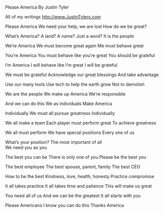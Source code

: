 Please America 
By Justin Tyler

All of my writings
http://www.JustinTylers.com

Please America
We need your help, we are lost 
How do we be great? 

What’s America?
A land? A name? Just a word?
It is the people 

We’re America 
We must become great again 
Me must behave great

You’re America 
You must behave like you’re great 
You should be grateful

I’m America 
I will behave like I’m great 
I will be grateful 

We must be grateful 
Acknowledge our great blessings 
And take advantage 

Use our many tools 
Use tech to help the earth grow 
Not to demolish 

We are the people 
We make up America 
We’re responsible 

And we can do this 
We as individuals 
Make America 

Individually 
We must all pursue greatness 
Individually 

We all make a team 
Each player must perform great 
To achieve greatness 

We all must perform 
We have special positions 
Every one of us 

What’s your position? 
The most important of all  
We need you as you 

The best you can be 
There is only one of you 
Please be the best you 

The best employee 
The best spouse, parent, family
The best CEO 

How to be the best 
Kindness, love, health, honesty 
Practice compromise 

It all takes practice 
It all takes time and patience 
This will make us great 

You need all of us 
And we can be the greatest 
It all starts with you 

Please Americans 
I know you can do this 
Thanks America 

